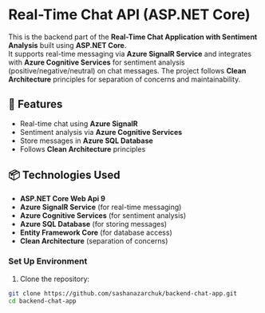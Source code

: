 # Real-Time Chat API (ASP.NET Core)

This is the backend part of the **Real-Time Chat Application with Sentiment Analysis** built using **ASP.NET Core**.  
It supports real-time messaging via **Azure SignalR Service** and integrates with **Azure Cognitive Services** for sentiment analysis (positive/negative/neutral) on chat messages. The project follows **Clean Architecture** principles for separation of concerns and maintainability.


## 🧩 Features

- Real-time chat using **Azure SignalR**
- Sentiment analysis via **Azure Cognitive Services**
- Store messages in **Azure SQL Database**
- Follows **Clean Architecture** principles

## 📦 Technologies Used

- **ASP.NET Core Web Api 9**
- **Azure SignalR Service** (for real-time messaging)
- **Azure Cognitive Services** (for sentiment analysis)
- **Azure SQL Database** (for storing messages)
- **Entity Framework Core** (for database access)
- **Clean Architecture** (separation of concerns)

### Set Up Environment

1. Clone the repository:

```bash
git clone https://github.com/sashanazarchuk/backend-chat-app.git
cd backend-chat-app
